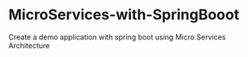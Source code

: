 # MicroServices-with-SpringBooot
Create a demo application with spring boot using Micro Services Architecture 
